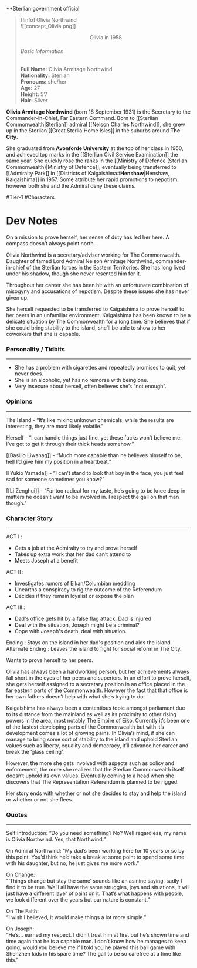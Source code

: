 **Sterlian government official

>[!info] Olivia Northwind</br>
>![[concept_Olivia.png]]
><center>Olivia in 1958</center>
><h6>Basic Information</h6>
><b>Full Name:</b> Olivia Armitage Northwind</br>
><b>Nationality:</b> Sterlian</br>
><b>Pronouns:</b> she/her</br>
><b>Age:</b> 27</br>
><b>Height:</b> 5’7</br>
><b>Hair:</b> Silver


**Olivia Armitage Northwind** (born 18 September 1931) is the Secretary to the Commander-in-Chief, Far Eastern Command. Born to [[Sterlian Commonwealth|Sterlian]] admiral [[Nelson Charles Northwind]], she grew up in the Sterlian [[Great Sterlia|Home Isles]] in the suburbs around **The City**.

She graduated from **Avonforde University** at the top of her class in 1950, and achieved top marks in the [[Sterlian Civil Service Examination]] the same year. She quickly rose the ranks in the [[Ministry of Defence (Sterlian Commonwealth)|Ministry of Defence]], eventually being transferred to [[Admiralty Park]] in [[Districts of Kaigaishima#**Henshaw**|Henshaw, Kaigaishima]] in 1957. Some attribute her rapid promotions to nepotism, however both she and the Admiral deny these claims.

#Tier-1 #Characters 
# Dev Notes

On a mission to prove herself, her sense of duty has led her here.
A compass doesn’t always point north…  

Olivia Northwind is a secretary/adviser working for The Commonwealth. Daughter of famed Lord Admiral Nelson Armitage Northwind, commander-in-chief of the Sterlian forces in the Eastern Territories. She has long lived under his shadow, though she never resented him for it.

Throughout her career she has been hit with an unfortunate combination of misogyny and accusations of nepotism. Despite these issues she has never given up. 

She herself requested to be transferred to Kaigaishima to prove herself to her peers in an unfamiliar environment. Kaigaishima has been known to be a delicate situation by The Commonwealth for a long time. She believes that if she could bring stability to the island, she’ll be able to show to her coworkers that she is capable.  
  
### Personality / Tidbits 
___

-  She has a problem with cigarettes and repeatedly promises to quit, yet never does.  
-  She is an alcoholic, yet has no remorse with being one.
-  Very insecure about herself, often believes she’s “not enough”.
  
### Opinions 
___

The Island - “It’s like mixing unknown chemicals, while the results are interesting, they are most likely volatile.”

Herself - “I can handle things just fine, yet these fucks won’t believe me. I’ve got to get it through their thick heads somehow.”

[[Basilio Liwanag]] - “Much more capable than he believes himself to be, hell I’d give him my position in a heartbeat.”

[[Yukio Yamada]] - “I can’t stand to look that boy in the face, you just feel sad for someone sometimes you know?”

[[Li Zenghui]] - “Far too radical for my taste, he’s going to be knee deep in matters he doesn’t want to be involved in. I respect the gall on that man though.”    

### Character Story
---
ACT I :  
- Gets a job at the Admiralty to try and prove herself  
- Takes up extra work that her dad can’t attend to  
- Meets Joseph at a benefit  
  
ACT II :  
- Investigates rumors of Eikan/Columbian meddling  
- Unearths a conspiracy to rig the outcome of the Referendum  
- Decides if they remain loyalist or expose the plan  
  
ACT III :  
- Dad's office gets hit by a false flag attack, Dad is injured  
- Deal with the situation, Joseph might be a criminal?  
- Cope with Joseph's death, deal with situation.  
  
Ending : Stays on the island in her dad's position and aids the island.  
Alternate Ending : Leaves the island to fight for social reform in The City.

Wants to prove herself to her peers.
  
Olivia has always been a hardworking person, but her achievements always fall short in the eyes of her peers and superiors. In an effort to prove herself, she gets herself assigned to a secretary position in an office placed in the far eastern parts of the Commonwealth. However the fact that that office is her own fathers doesn’t help with what she’s trying to do.  
  
Kaigaishima has always been a contentious topic amongst parliament due to its distance from the mainland as well as its proximity to other rising powers in the area, most notably The Empire of Eiko. Currently it’s been one of the fastest developing parts of the Commonwealth but with it’s development comes a lot of growing pains. In Olivia’s mind, if she can manage to bring some sort of stability to the island and uphold Sterlian values such as liberty, equality and democracy, it’ll advance her career and break the ‘glass ceiling’.

However, the more she gets involved with aspects such as policy and enforcement, the more she realizes that the Sterlian Commonwealth itself doesn’t uphold its own values. Eventually coming to a head when she discovers that The Representation Referendum is planned to be rigged.  

Her story ends with whether or not she decides to stay and help the island or whether or not she flees.

### Quotes
---
Self Introduction:
“Do you need something? No? Well regardless, my name is Olivia Northwind. Yes, that Northwind.”

On Admiral Northwind:
“My dad’s been working here for 10 years or so by this point. You’d think he’d take a break at some point to spend some time with his daughter, but no, he just gives me more work.”  
  
On Change:  
“‘Things change but stay the same’ sounds like an asinine saying, sadly I find it to be true. We’ll all have the same struggles, joys and situations, it will just have a different layer of paint on it. That’s what happens with people, we look different over the years but our nature is constant.”  
  
On The Faith:  
“I wish I believed, it would make things a lot more simple.”  
  
On Joseph:  
“He’s… earned my respect. I didn’t trust him at first but he’s shown time and time again that he is a capable man. I don’t know how he manages to keep going, would you believe me if I told you he played this ball game with Shenzhen kids in his spare time? The gall to be so carefree at a time like this.”